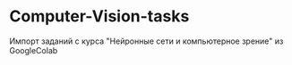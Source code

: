 # Computer-Vision-tasks
Импорт заданий с курса "Нейронные сети и компьютерное зрение" из GoogleColab
